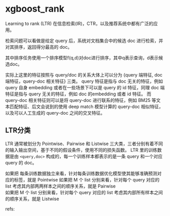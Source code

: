 # xgboost_rank

Learning to rank (LTR) 在信息检索(IR)，CTR，以及推荐系统中都有广泛的应用。


检索问题可以看做是给定 query 后，系统对文档集合中的候选 doc 进行检索，并对其排序，返回得分最高的 doc。


其中排序任务使用一个排序模型f(q,d)对doc进行排序，其中q表示查询，d表示候选doc。

实际上这里的特征按照与 query/doc 的关系大体上可以分为 {query 端特征, doc 端特征，query-doc 相关特征} 三类。 query 特征是指与 doc 无关的特征，例如 query 自身 embedding 或者在一些场景下可以是 query 的 id 特征，同理 doc 端特征是指与 query 无关的特征，例如 doc 的embedding 或者 id 特征。 而 query-doc 相关特征则可以是将 query-doc 进行联系的特征，例如 BM25 等文本匹配特征、后文会说到的使用 deep match 模型计算的 query-doc 相似特征，以及可以人工生成的 query-doc 之间的交叉特征。

## LTR分类
LTR 通常被划分为 Pointwise、Pairwise 和 Listwise 三大类，三者分别有着不同的输入输出空间，基于不同的假设条件，使用不同的损失函数。
LTR 里的训练数据是由 `<query,doc>` 构成的，每一个训练样本都表示的是一条 query 和一个对应 query 的 doc。

如果把 每条训练数据独立来看，针对每条训练数据优化模型使其能够准确预测对应的标签，就是 Pointwise 
如果把 M 个 list 分别来看，针对每个 query 对应的 list 考虑其内部两两样本之间的顺序关系，就是 Pairwise  
如果把 M 个 list 分别来看，针对每个 query 对应的 list 考虑其内部所有样本之间的顺序关系，就是 Listwise





refs:
